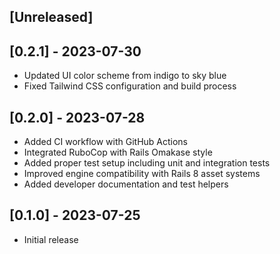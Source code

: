 ## [Unreleased]

## [0.2.1] - 2023-07-30

- Updated UI color scheme from indigo to sky blue
- Fixed Tailwind CSS configuration and build process

## [0.2.0] - 2023-07-28

- Added CI workflow with GitHub Actions
- Integrated RuboCop with Rails Omakase style
- Added proper test setup including unit and integration tests
- Improved engine compatibility with Rails 8 asset systems
- Added developer documentation and test helpers

## [0.1.0] - 2023-07-25

- Initial release
